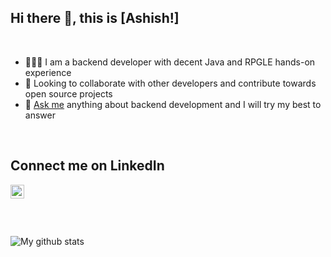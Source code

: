 ## Hi there 👋, this is [Ashish!]

<br/>

- 👨🏻‍💻 I am a backend developer with decent Java and RPGLE hands-on experience
- 👯 Looking to collaborate with other developers and contribute towards open source projects
- 💬 [Ask me][askme] anything about backend development  and I will try my best to answer

<br/>

## Connect me on LinkedIn
[<img align="left" alt="suryaprava | LinkedIn" width="22px" src="https://cdn.jsdelivr.net/npm/simple-icons@v3/icons/linkedin.svg" />][linkedin]

<br/>
<br/>
<br/>
<br/>

![My github stats][githubstats]

[linkedin]: https://linkedin.com/in/suryaprava
[askme]: https://github.com/suryaprava/suryaprava/issues
[githubstats]: https://github-readme-stats.vercel.app/api?username=suryaprava&show_icons=true
